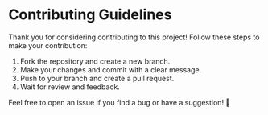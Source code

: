 # Contributing Guidelines

Thank you for considering contributing to this project! Follow these steps to make your contribution:

1. Fork the repository and create a new branch.
2. Make your changes and commit with a clear message.
3. Push to your branch and create a pull request.
4. Wait for review and feedback.

Feel free to open an issue if you find a bug or have a suggestion! 🚀
